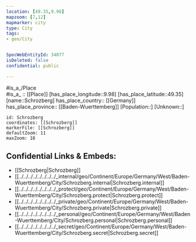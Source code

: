 ```yaml
---
location: [49.35,9.98] 
mapzoom: [7,12] 
mapmarker: city 
type: City
tags:
- geo/City


SpocWebEntityId: 34077
isDeleted: false
confidential: public

---
```

#is_a_/Place  
#is_a_ :: [[Place]] 
[has_place_longitude::9.98] 
[has_place_latitude::49.35] 
[name::Schrozberg] 
has_place_country:: [[Germany]]  
has_place_province:: [[Baden-Wuerttemberg]] 
[Population::] 
[Unknown::] 


```leaflet
id: Schrozberg
coordinates: [[Schrozberg]] 
markerFile: [[Schrozberg]] 
defaultZoom: 11 
maxZoom: 18
```


## Confidential Links & Embeds: 
- [[Schrozberg|Schrozberg]]  
- [[../../../../../../../../_internal/geo/Continent/Europe/Germany/West/Baden-Wuerttemberg/City/Schrozberg.internal|Schrozberg.internal]] 
- [[../../../../../../../../_protect/geo/Continent/Europe/Germany/West/Baden-Wuerttemberg/City/Schrozberg.protect|Schrozberg.protect]] 
- [[../../../../../../../../_private/geo/Continent/Europe/Germany/West/Baden-Wuerttemberg/City/Schrozberg.private|Schrozberg.private]] 
- [[../../../../../../../../_personal/geo/Continent/Europe/Germany/West/Baden-Wuerttemberg/City/Schrozberg.personal|Schrozberg.personal]] 
- [[../../../../../../../../_secret/geo/Continent/Europe/Germany/West/Baden-Wuerttemberg/City/Schrozberg.secret|Schrozberg.secret]] 
